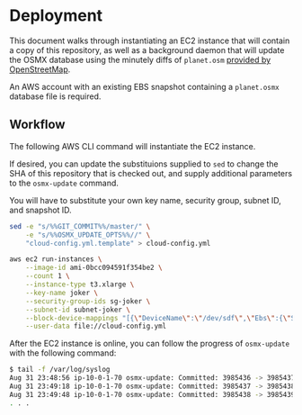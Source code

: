 # Deployment

This document walks through instantiating an EC2 instance that will contain a
copy of this repository, as well as a background daemon that will update the
OSMX database using the minutely diffs of `planet.osm` [provided by
OpenStreetMap](https://planet.openstreetmap.org/replication/minute/).

An AWS account with an existing EBS snapshot containing a `planet.osmx` database
file is required.

## Workflow

The following AWS CLI command will instantiate the EC2 instance. 

If desired, you can update the substituions supplied to `sed` to change the SHA
of this repository that is checked out, and supply additional parameters to the
`osmx-update` command.

You will have to substitute your own key name, security group, subnet ID, and
snapshot ID.

```bash
sed -e "s/%%GIT_COMMIT%%/master/" \
    -e "s/%%OSMX_UPDATE_OPTS%%//" \
    "cloud-config.yml.template" > cloud-config.yml

aws ec2 run-instances \
    --image-id ami-0bcc094591f354be2 \
    --count 1 \
    --instance-type t3.xlarge \
    --key-name joker \
    --security-group-ids sg-joker \
    --subnet-id subnet-joker \
    --block-device-mappings "[{\"DeviceName\":\"/dev/sdf\",\"Ebs\":{\"SnapshotId\":\"snap-joker\"}}]" \
    --user-data file://cloud-config.yml
```

After the EC2 instance is online, you can follow the progress of `osmx-update`
with the following command:

```bash
$ tail -f /var/log/syslog
Aug 31 23:48:56 ip-10-0-1-70 osmx-update: Committed: 3985436 -> 3985437 in 17.995 seconds.
Aug 31 23:49:18 ip-10-0-1-70 osmx-update: Committed: 3985437 -> 3985438 in 21.765 seconds.
Aug 31 23:49:48 ip-10-0-1-70 osmx-update: Committed: 3985438 -> 3985439 in 29.088 seconds.
. . .
```
